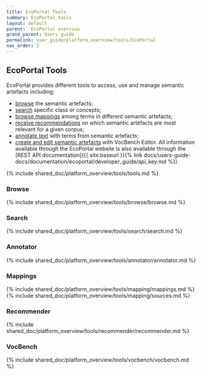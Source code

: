 ```yaml
---
title: EcoPortal Tools
summary: EcoPortal tools
layout: default
parent:  EcoPortal overview
grand_parent: Users guide
permalink: user_guide/platform_overview/tools/EcoPortal
nav_order: 2
---
```


## EcoPortal Tools
EcoPortal provides different tools to access, use and manage semantic artefacts including:
- [browse](#browse) the semantic artefacts;
- [search](#search) specific class or concepts;
- [browse mappings](#mappings) among terms in different semantic artefacts;
- [receive recommendations](#recommender) on which semantic artefacts are most relevant for a given corpus;
- [annotate text](#annotator) with terms from semantic artefacts;
- [create and edit semantic artefacts](#vocbench) with VocBench Editor.
All information available through the EcoPortal website is also available through the [REST API documentation]({{ site.baseurl }}{% link docs/users-guide-docs/documentation/ecoportal/developer_guide/api_key.md %}).


{% include shared_doc/platform_overview/tools/tools.md  %}

### Browse
{% include shared_doc/platform_overview/tools/browse/browse.md  %}

### Search
{% include shared_doc/platform_overview/tools/search/search.md  %}

### Annotator
{% include shared_doc/platform_overview/tools/annotator/annotator.md  %}

### Mappings
{% include shared_doc/platform_overview/tools/mapping/mappings.md  %}
{% include shared_doc/platform_overview/tools/mapping/sources.md  %}

### Recommender
{% include shared_doc/platform_overview/tools/recommender/recommender.md  %}

### VocBench
{% include shared_doc/platform_overview/tools/vocbench/vocbench.md  %}



